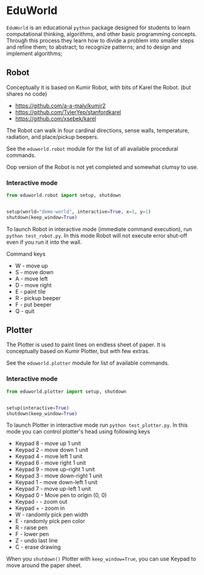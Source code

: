 # EduWorld

`EduWorld` is an educational `python` package designed for students to learn computational thinking, algorithms, and other basic programming concepts. Through this process they learn how to divide a problem into smaller steps and refine them; to abstract; to recognize patterns; and to design and implement algorithms;

## Robot

Conceptually it is based on Kumir Robot, with bits of Karel the Robot. (but shares no code)
* https://github.com/a-a-maly/kumir2
* https://github.com/TylerYep/stanfordkarel
* https://github.com/xsebek/karel

The Robot can walk in four cardinal directions, sense walls, temperature, radiation, and place/pickup beepers.

See the `eduworld.robot` module for the list of all available procedural commands.

Oop version of the Robot is not yet completed and somewhat clumsy to use.

### Interactive mode

```python
from eduworld.robot import setup, shutdown


setup(world="demo-world", interactive=True, x=1, y=1)
shutdown(keep_window=True)
```

To launch Robot in interactive mode (immediate command execution), run `python test_robot.py`.
In this mode Robot will not execute error shut-off even if you run it into the wall.

Command keys

* W - move up
* S - move down
* A - move left
* D - move right
* E - paint tile
* R - pickup beeper
* F - put beeper
* Q - quit

## Plotter

The Plotter is used to paint lines on endless sheet of paper. It is conceptually based on Kumir Plotter, but with few extras.

See the `eduworld.plotter` module for list of available commands.

### Interactive mode

```python
from eduworld.plotter import setup, shutdown


setup(interactive=True)
shutdown(keep_window=True)
```

To launch Plotter in interactive mode run `python test_plotter.py`.
In this mode you can control plotter's head using following keys

* Keypad 8 - move up 1 unit
* Keypad 2 - move down 1 unit
* Keypad 4 - move left 1 unit
* Keypad 6 - move right 1 unit
* Keypad 9 - move up-right 1 unit
* Keypad 3 - move down-right 1 unit
* Keypad 1 - move down-left 1 unit
* Keypad 7 - move up-left 1 unit
* Keypad 0 - Move pen to origin (0, 0)
* Keypad - - zoom out
* Keypad + - zoom in
* W - randomly pick pen width
* E - randomly pick pen color
* R - raise pen
* F - lower pen
* Z - undo last line
* C - erase drawing

When you `shutdown()` Plotter with `keep_window=True`, you can use Keypad to move around the paper sheet.
